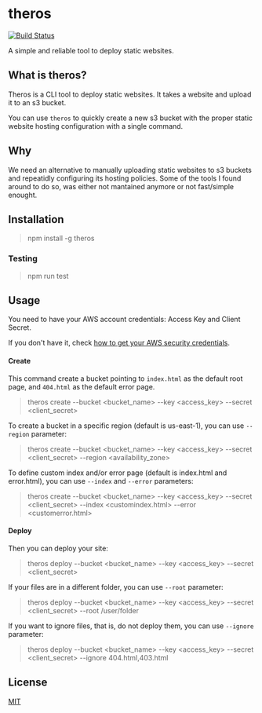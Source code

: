 # theros

[![Build Status](https://travis-ci.com/andreybleme/theros.svg?branch=master)](https://travis-ci.com/andreybleme/theros)

A simple and reliable tool to deploy static websites.


## What is theros?

Theros is a CLI tool to deploy static websites. It takes a website and upload it to an s3 bucket.

You can use `theros` to quickly create a new s3 bucket with the proper static website hosting configuration with a single command.

## Why

We need an alternative to manually uploading static websites to s3 buckets and repeatidly configuring its hosting policies. 
Some of the tools I found around to do so, was either not mantained anymore or not fast/simple enought.


## Installation


> npm install -g theros

### Testing

> npm run test

## Usage

You need to have your AWS account credentials: Access Key and Client Secret. 

If you don't have it, check [how to get your AWS security credentials](https://aws.amazon.com/pt/blogs/security/wheres-my-secret-access-key/).

#### Create

This command create a bucket pointing to `index.html` as the default root page, and `404.html` as the default error page.

> theros create --bucket <bucket_name> --key <access_key> --secret <client_secret>
  
To create a bucket in a specific region (default is us-east-1), you can use `--region` parameter:

> theros create --bucket <bucket_name> --key <access_key> --secret <client_secret> --region <availability_zone>
  
To define custom index and/or error page (default is index.html and error.html), you can use `--index` and `--error` parameters:

> theros create --bucket <bucket_name> --key <access_key> --secret <client_secret> --index <customindex.html> --error <customerror.html>


#### Deploy

Then you can deploy your site:

> theros deploy --bucket <bucket_name> --key <access_key> --secret <client_secret>
  
  If your files are in a different folder, you can use `--root` parameter:
  
> theros deploy --bucket <bucket_name> --key <access_key> --secret <client_secret> --root /user/folder
  
  If you want to ignore files, that is, do not deploy them, you can use `--ignore` parameter:
  
> theros deploy --bucket <bucket_name> --key <access_key> --secret <client_secret> --ignore 404.html,403.html
  
  
  ## License
  
  [MIT](https://github.com/andreybleme/theros/blob/master/LICENSE.md)
  
